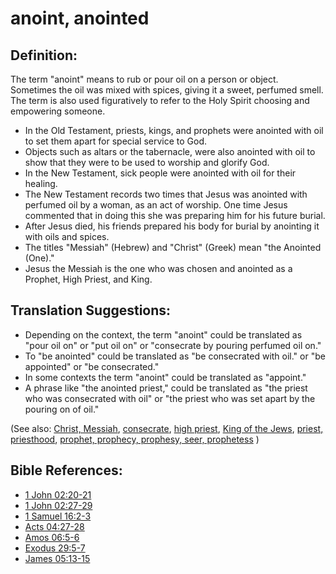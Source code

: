 # anoint, anointed #

## Definition: ##

The term "anoint" means to rub or pour oil on a person or object. Sometimes the oil was mixed with spices, giving it a sweet, perfumed smell. The term is also used figuratively to refer to the Holy Spirit choosing and empowering someone.

* In the Old Testament, priests, kings, and prophets were anointed with oil to set them apart for special service to God.
* Objects such as altars or the tabernacle, were also anointed with oil to show that they were to be used to worship and glorify God.
* In the New Testament, sick people were anointed with oil for their healing.
* The New Testament records two times that Jesus was anointed with perfumed oil by a woman, as an act of worship. One time Jesus commented that in doing this she was preparing him for his future burial.
* After Jesus died, his friends prepared his body for burial by anointing it with oils and spices.
* The titles "Messiah" (Hebrew) and "Christ" (Greek) mean "the Anointed (One)."
* Jesus the Messiah is the one who was chosen and anointed as a Prophet, High Priest, and King.

## Translation Suggestions: ##

* Depending on the context, the term "anoint" could be translated as "pour oil on" or "put oil on" or "consecrate by pouring perfumed oil on."
* To "be anointed" could be translated as "be consecrated with oil." or "be appointed" or "be consecrated."
* In some contexts the term "anoint" could be translated as "appoint."
* A phrase like "the anointed priest," could be translated as "the priest who was consecrated with oil" or "the priest who was set apart by the pouring on of oil."

(See also: [Christ, Messiah](../kt/christ.md), [consecrate](../kt/consecrate.md), [high priest](../kt/highpriest.md), [King of the Jews](../kt/kingofthejews.md), [priest, priesthood](../kt/priest.md), [prophet, prophecy, prophesy, seer, prophetess](../kt/prophet.md)  )

## Bible References: ##

* [1 John 02:20-21](https://door43.org/en/bible/notes/1jn/02/20)
* [1 John 02:27-29](https://door43.org/en/bible/notes/1jn/02/27)
* [1 Samuel 16:2-3](https://door43.org/en/bible/notes/1sa/16/02)
* [Acts 04:27-28](https://door43.org/en/bible/notes/act/04/27)
* [Amos 06:5-6](https://door43.org/en/bible/notes/amo/06/05)
* [Exodus 29:5-7](https://door43.org/en/bible/notes/exo/29/05)
* [James 05:13-15](https://door43.org/en/bible/notes/jas/05/13)

